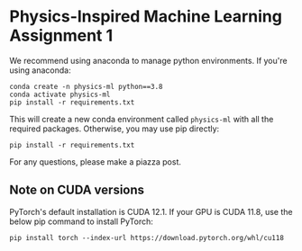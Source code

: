 # Physics-Inspired Machine Learning Assignment 1

We recommend using anaconda to manage python environments. If you're using anaconda:

```
conda create -n physics-ml python==3.8
conda activate physics-ml
pip install -r requirements.txt
```

This will create a new conda environment called ```physics-ml``` with all the required packages. 
Otherwise, you may use pip directly:

```pip install -r requirements.txt```

For any questions, please make a piazza post.

## Note on CUDA versions
PyTorch's default installation is CUDA 12.1. If your GPU is CUDA 11.8, use the below pip command to install PyTorch:

```pip install torch --index-url https://download.pytorch.org/whl/cu118```
